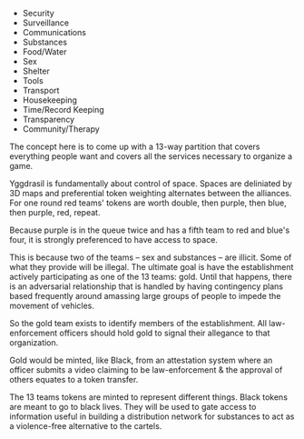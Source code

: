 * Security
* Surveillance
* Communications
* Substances
* Food/Water
* Sex
* Shelter
* Tools
* Transport
* Housekeeping
* Time/Record Keeping
* Transparency
* Community/Therapy

The concept here is to come up with a 13-way partition that covers everything people want and covers all the services necessary to organize a game.

Yggdrasil is fundamentally about control of space. Spaces are deliniated by 3D maps and preferential token weighting alternates between the alliances. For one round red teams' tokens are worth double, then purple, then blue, then purple, red, repeat.

Because purple is in the queue twice and has a fifth team to red and blue's four, it is strongly preferenced to have access to space.

This is because two of the teams – sex and substances – are illicit. Some of what they provide will be illegal. The ultimate goal is have the establishment actively participating as one of the 13 teams: gold. Until that happens, there is an adversarial relationship that is handled by having contingency plans based frequently around amassing large groups of people to impede the movement of vehicles.

So the gold team exists to identify members of the establishment. All law-enforcement officers should hold gold to signal their allegance to that organization.

Gold would be minted, like Black, from an attestation system where an officer submits a video claiming to be law-enforcement & the approval of others equates to a token transfer.

The 13 teams tokens are minted to represent different things. Black tokens are meant to go to black lives. They will be used to gate access to information useful in building a distribution network for substances to act as a violence-free alternative to the cartels.

